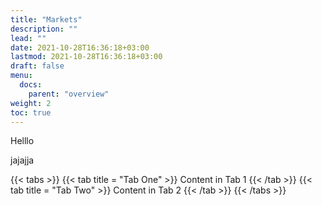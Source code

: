 ```yaml
---
title: "Markets"
description: ""
lead: ""
date: 2021-10-28T16:36:18+03:00
lastmod: 2021-10-28T16:36:18+03:00
draft: false
menu:
  docs:
    parent: "overview"
weight: 2
toc: true
---
```



Helllo

jajajja

{{< tabs >}}
    {{< tab title = "Tab One" >}}
Content in Tab 1
    {{< /tab >}}
    {{< tab title = "Tab Two" >}}
Content in Tab 2
    {{< /tab >}}
{{< /tabs >}}
